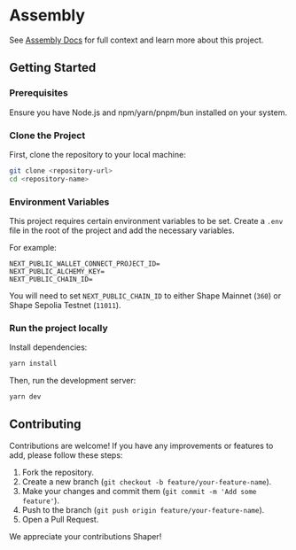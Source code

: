 # Assembly

See [Assembly Docs](https://docs.shape.network/building-on-shape/onchain-compatible/assembly) for full context and learn more about this project.

## Getting Started

### Prerequisites

Ensure you have Node.js and npm/yarn/pnpm/bun installed on your system.

### Clone the Project

First, clone the repository to your local machine:

```bash
git clone <repository-url>
cd <repository-name>
```

### Environment Variables

This project requires certain environment variables to be set. Create a `.env` file in the root of the project and add the necessary variables.

For example:

```env
NEXT_PUBLIC_WALLET_CONNECT_PROJECT_ID=
NEXT_PUBLIC_ALCHEMY_KEY=
NEXT_PUBLIC_CHAIN_ID=
```

You will need to set `NEXT_PUBLIC_CHAIN_ID` to either Shape Mainnet (`360`) or Shape Sepolia Testnet (`11011`).

### Run the project locally

Install dependencies:

```bash
yarn install
```

Then, run the development server:

```bash
yarn dev
```

## Contributing

Contributions are welcome! If you have any improvements or features to add, please follow these steps:

1. Fork the repository.
2. Create a new branch (`git checkout -b feature/your-feature-name`).
3. Make your changes and commit them (`git commit -m 'Add some feature'`).
4. Push to the branch (`git push origin feature/your-feature-name`).
5. Open a Pull Request.

We appreciate your contributions Shaper!
